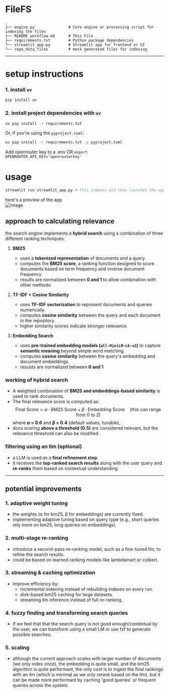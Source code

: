 # FileFS

```
.
├── engine.py               # Core engine or processing script for indexing the files
├── README_workflow.md      # This File
├── requirements.txt        # Python package dependencies
└── streamlit_app.py        # Streamlit app for frontend or UI
└── repo_data_files         # mock generated files for indexing
```

---

# setup instructions

### 1. install `uv` 
```bash
pip install uv
```

### 2. install project dependencies with `uv`
```bash
uv pip install -r requirements.txt
```

Or, if you're using the `pyproject.toml`:
```bash
uv pip install -r requirements.txt -p pyproject.toml
```
Add openrouter key to a .env
OR `export OPENROUTER_API_KEY='openrouterkey'`

# usage
```bash
streamlit run streamlit_app.py # this indexes and then launches the app
```
here's a preview of the app  
![image](https://github.com/user-attachments/assets/9a908b55-d5da-4721-a590-3fd3303092cc)



## approach to calculating relevance

the search engine implements a **hybrid search** using a combination of three different ranking techniques:

1. **BM25**  
   - uses a **tokenized representation** of documents and a query.  
   - computes the **BM25 score**, a ranking function designed to score documents based on term frequency and inverse document frequency.  
   - results are normalized between **0 and 1** to allow combination with other methods.

2. **TF-IDF + Cosine Similarity**  
   - uses **TF-IDF vectorization** to represent documents and queries numerically.  
   - computes **cosine similarity** between the query and each document in the repository.  
   - higher similarity scores indicate stronger relevance.

3. **Embedding Search**  
   - uses **pre-trained embedding models (`all-MiniLM-L6-v2`)** to capture **semantic meaning** beyond simple word matching.  
   - computes **cosine similarity** between the query's embedding and document embeddings.  
   - resuots are normalized between **0 and 1** 

### **working of hybrid search**
- A weighted combination of **BM25 and embeddings-based similarity** is used to rank documents.
- The final relevance score is computed as:
$$
\text{Final Score} = \alpha \cdot \text{BM25 Score} + \beta \cdot \text{Embedding Score} \quad ( \text{this can range from } 0 \text{ to } 2 )
$$
  where **α = 0.6** and **β = 0.4** (default values, tunable),.
- docs scoring **above a threshold (0.5)** are considered relevant, but the relevance threshold can also be modified .

### **filtering using an llm (optional)**
- a LLM is used as a **final refinement step**.  
- it receives the **top-ranked search results** along with the user query and **re-ranks** them based on contextual understanding.  

---

## potential improvements

### 1. adaptive weight tuning
- the weights (α for bm25, β for embeddings) are currently fixed.  
- implementing adaptive tuning based on query type (e.g., short queries rely more on bm25, long queries on embeddings).

### 2. multi-stage re-ranking
- introduce a second-pass re-ranking model, such as a fine-tuned llm, to refine the search results.  
- could be based on learned ranking models like lambdamart or colbert.

### 3. streaming & caching optimization
- improve efficiency by:
  - incremental indexing instead of rebuilding indexes on every run.
  - disk-based bm25 caching for large datasets.
  - streaming llm inference instead of full re-ranking.

### 4. fuzzy finding and transforming search queries
- if we feel that that the search query is not good enough/contextual by the user, we can transform using a small LM or use fzf to generate possible searches. 

### 5. scaling
- although the current approach scales with larger number of documents (we only index once), the embedding is quite small, and the bm25 algorithm is quite performant, the only cost is to ingest the final rankings with an llm (which is minimal as we only rerank based on the llm). but it can be made more performant by caching 'good queries' or frequent queries across the system.
